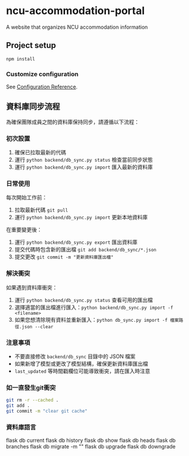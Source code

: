 # ncu-accommodation-portal

A website that organizes NCU accommodation information

## Project setup

```bash
npm install
```

### Customize configuration

See [Configuration Reference](https://cli.vuejs.org/config/).

## 資料庫同步流程

為確保團隊成員之間的資料庫保持同步，請遵循以下流程：

### 初次設置

1. 確保已拉取最新的代碼
2. 運行 `python backend/db_sync.py status` 檢查當前同步狀態
3. 運行 `python backend/db_sync.py import` 匯入最新的資料庫

### 日常使用

每次開始工作前：

1. 拉取最新代碼 `git pull`
2. 運行 `python backend/db_sync.py import` 更新本地資料庫

在重要變更後：

1. 運行 `python backend/db_sync.py export` 匯出資料庫
2. 提交代碼時包含新的匯出檔 `git add backend/db_sync/*.json`
3. 提交更改 `git commit -m "更新資料庫匯出檔"`

### 解決衝突

如果遇到資料庫衝突：

1. 運行 `python backend/db_sync.py status` 查看可用的匯出檔
2. 選擇適當的匯出檔進行匯入：`python backend/db_sync.py import -f <filename>`
3. 如果您想清除現有資料並重新匯入：`python db_sync.py import -f 檔案路徑.json --clear`

### 注意事項

- 不要直接修改 `backend/db_sync` 目錄中的 JSON 檔案
- 如果新增了模型或更改了模型結構，確保更新資料庫匯出檔
- `last_updated` 等時間戳欄位可能導致衝突，請在匯入時注意

### 如一直發生git衝突

```bash
git rm -r --cached .
git add .
git commit -m "clear git cache"
```

### 資料庫語言

flask db current
flask db history
flask db show
flask db heads
flask db branches
flask db migrate -m ""
flask db upgrade
flask db downgrade
